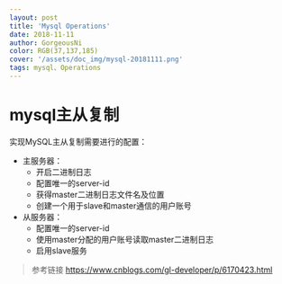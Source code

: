 ```yaml
--- 
layout: post
title: 'Mysql Operations'
date: 2018-11-11
author: GorgeousNi
color: RGB(37,137,185)
cover: '/assets/doc_img/mysql-20181111.png'
tags: mysql、Operations
---
```



# mysql主从复制

实现MySQL主从复制需要进行的配置：
* 主服务器：
    * 开启二进制日志
    * 配置唯一的server-id
    * 获得master二进制日志文件名及位置
    * 创建一个用于slave和master通信的用户账号
* 从服务器：
    * 配置唯一的server-id
    * 使用master分配的用户账号读取master二进制日志
    * 启用slave服务

> 参考链接 https://www.cnblogs.com/gl-developer/p/6170423.html